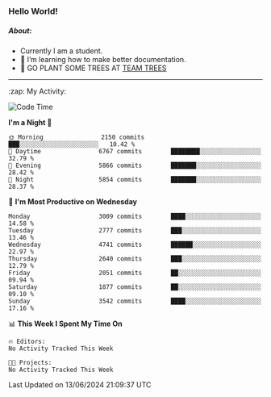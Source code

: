 ### Hello World!

##### About:
- Currently I am a student.
- 🌱 I’m learning how to make better documentation.
- 🌱 GO PLANT SOME TREES AT [TEAM TREES](https://teamtrees.org/)

---
  <summary>:zap: My Activity:</summary>
  
<!--START_SECTION:waka-->
![Code Time](http://img.shields.io/badge/Code%20Time-1%2C377%20hrs%2025%20mins-blue)

**I'm a Night 🦉** 

```text
🌞 Morning                2150 commits        ███░░░░░░░░░░░░░░░░░░░░░░   10.42 % 
🌆 Daytime                6767 commits        ████████░░░░░░░░░░░░░░░░░   32.79 % 
🌃 Evening                5866 commits        ███████░░░░░░░░░░░░░░░░░░   28.42 % 
🌙 Night                  5854 commits        ███████░░░░░░░░░░░░░░░░░░   28.37 % 
```
📅 **I'm Most Productive on Wednesday** 

```text
Monday                   3009 commits        ████░░░░░░░░░░░░░░░░░░░░░   14.58 % 
Tuesday                  2777 commits        ███░░░░░░░░░░░░░░░░░░░░░░   13.46 % 
Wednesday                4741 commits        ██████░░░░░░░░░░░░░░░░░░░   22.97 % 
Thursday                 2640 commits        ███░░░░░░░░░░░░░░░░░░░░░░   12.79 % 
Friday                   2051 commits        ██░░░░░░░░░░░░░░░░░░░░░░░   09.94 % 
Saturday                 1877 commits        ██░░░░░░░░░░░░░░░░░░░░░░░   09.10 % 
Sunday                   3542 commits        ████░░░░░░░░░░░░░░░░░░░░░   17.16 % 
```


📊 **This Week I Spent My Time On** 

```text
🔥 Editors: 
No Activity Tracked This Week

🐱‍💻 Projects: 
No Activity Tracked This Week
```


 Last Updated on 13/06/2024 21:09:37 UTC
<!--END_SECTION:waka-->
